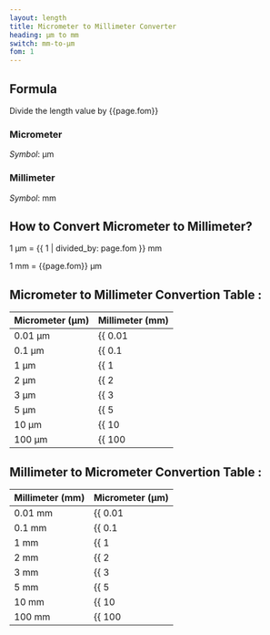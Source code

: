 ```yaml
---
layout: length
title: Micrometer to Millimeter Converter
heading: μm to mm
switch: mm-to-μm
fom: 1
---
```


## Formula
Divide the length value by {{page.fom}}

### Micrometer
*Symbol*: μm

### Millimeter
*Symbol*: mm

## How to Convert Micrometer to Millimeter?
1 μm = {{ 1 | divided_by: page.fom }} mm

1 mm = {{page.fom}} μm

## Micrometer to Millimeter Convertion Table :

| Micrometer (μm) | Millimeter (mm) |
| ---- | ---- |
| 0.01 μm | {{ 0.01 | divided_by: page.fom | round: 5 }} mm |
| 0.1 μm | {{ 0.1 | divided_by: page.fom | round: 5 }} mm |
| 1 μm | {{ 1 | divided_by: page.fom | round: 5 }} mm |
| 2 μm | {{ 2 | divided_by: page.fom | round: 5 }} mm |
| 3 μm | {{ 3 | divided_by: page.fom | round: 5 }} mm |
| 5 μm | {{ 5 | divided_by: page.fom | round: 5 }} mm |
| 10 μm | {{ 10 | divided_by: page.fom | round: 5 }} mm |
| 100 μm | {{ 100 | divided_by: page.fom | round: 5 }} mm |

## Millimeter to Micrometer Convertion Table :

| Millimeter (mm) | Micrometer (μm) |
| ---- | ---- |
| 0.01 mm | {{ 0.01 | times: page.fom | round: 5 }} μm |
| 0.1 mm | {{ 0.1 | times: page.fom | round: 5 }} μm |
| 1 mm | {{ 1 | times: page.fom | round: 5 }} μm |
| 2 mm | {{ 2 | times: page.fom | round: 5 }} μm |
| 3 mm | {{ 3 | times: page.fom | round: 5 }} μm |
| 5 mm | {{ 5 | times: page.fom | round: 5 }} μm |
| 10 mm | {{ 10 | times: page.fom | round: 5 }} μm |
| 100 mm | {{ 100 | times: page.fom | round: 5 }} μm |

<script>
selectInput[1].selected = true
selectOutput[2].selected = true
</script>

